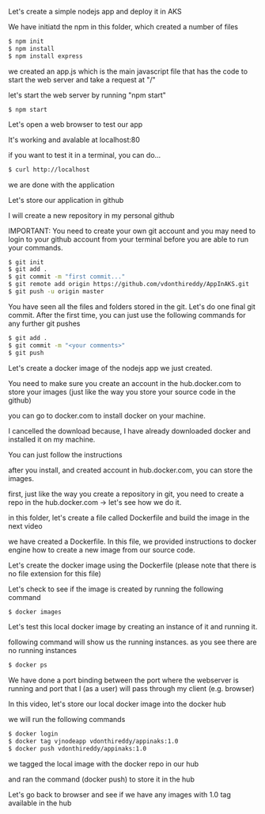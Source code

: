Let's create a simple nodejs app and deploy it in AKS

We have initiatd the npm in this folder, which created a number of files

```sh
$ npm init
$ npm install
$ npm install express
```

we created an app.js which is the main javascript file that has the code to start the web server and take a request at "/"

let's start the web server by running "npm start"

`$ npm start`

Let's open a web browser to test our app

It's working and avalable at localhost:80

if you want to test it in a terminal, you can do...

```sh
$ curl http://localhost
```

we are done with the application

Let's store our application in github

I will create a new repository in my personal github

IMPORTANT: You need to create your own git account and you may need to login to your github account from your terminal before you are able to run your commands.

```sh
$ git init
$ git add .
$ git commit -m "first commit..."
$ git remote add origin https://github.com/vdonthireddy/AppInAKS.git
$ git push -u origin master
```

You have seen all the files and folders stored in the git. Let's do one final git commit. After the first time, you can just use the following commands for any further git pushes

```sh
$ git add .
$ git commit -m "<your comments>"
$ git push
```

Let's create a docker image of the nodejs app we just created.

You need to make sure you create an account in the hub.docker.com to store your images (just like the way you store your source code in the github)

you can go to docker.com to install docker on your machine.

I cancelled the download because, I have already downloaded docker and installed it on my machine.

You can just follow the instructions

after you install, and created account in hub.docker.com, you can store the images.

first, just like the way you create a repository in git, you need to create a repo in the hub.docker.com -> let's see how we do it.

in this folder, let's create a file called Dockerfile and build the image in the next video

we have created a Dockerfile. In this file, we provided instructions to docker engine how to create a new image from our source code.

Let's create the docker image using the Dockerfile (please note that there is no file extension for this file)

Let's check to see if the image is created by running the following command

```sh
$ docker images
```

Let's test this local docker image by creating an instance of it and running it.

following command will show us the running instances. as you see there are no running instances

```sh
$ docker ps
```

We have done a port binding between the port where the webserver is running and port that I (as a user) will pass through my client (e.g. browser)

In this video, let's store our local docker image into the docker hub

we will run the following commands

```sh
$ docker login
$ docker tag vjnodeapp vdonthireddy/appinaks:1.0
$ docker push vdonthireddy/appinaks:1.0
```

we tagged the local image with the docker repo in our hub

and ran the command (docker push) to store it in the hub

Let's go back to browser and see if we have any images with 1.0 tag available in the hub
